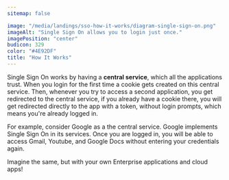 ```yaml
---
sitemap: false

image: "/media/landings/sso-how-it-works/diagram-single-sign-on.png"
imageAlt: "Single Sign On allows you to login just once."
imagePosition: "center"
budicon: 329
color: "#4E92DF"
title: "How It Works"
---
```


Single Sign On works by having a **central service**, which all the applications trust. When you login for the first time a cookie gets created on this central service. Then, whenever you try to access a second application, you get redirected to the central service, if you already have a cookie there, you will get redirected directly to the app with a token, without login prompts, which means you're already logged in.

For example, consider Google as a the central service. Google implements Single Sign On in its services. Once you are logged in, you will be able to access Gmail, Youtube, and Google Docs without entering your credentials again.

Imagine the same, but with your own Enterprise applications and cloud apps!
